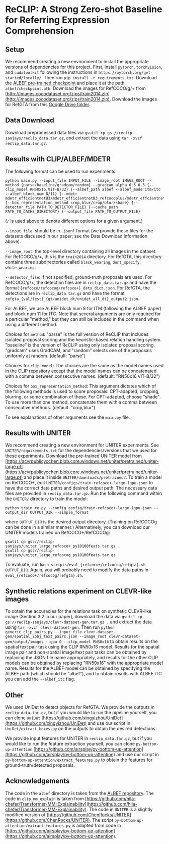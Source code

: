 # ReCLIP: A Strong Zero-shot Baseline for Referring Expression Comprehension

## Setup
We recommend creating a new environment to install the appropriate versions of dependencies for this project. First, install `pytorch`, `torchvision`, and `cudatoolkit` following the instructions in `https://pytorch.org/get-started/locally/`. Then run `pip install -r requirements.txt`. Download the [ALBEF pre-trained checkpoint](https://storage.googleapis.com/sfr-pcl-data-research/ALBEF/ALBEF.pth) and place it at the path `albef/checkpoint.pth`.
Download the images for RefCOCO/g/+ from [http://images.cocodataset.org/zips/train2014.zip](http://images.cocodataset.org/zips/train2014.zip). Download the images for RefGTA from this [Google Drive folder](https://drive.google.com/drive/folders/1pcdwA--xSAkbsOwjqhhyXMRZH7_sjQXU).

## Data Download
Download preprocessed data files via `gsutil cp gs://reclip-sanjays/reclip_data.tar.gz`, and extract the data using `tar -xvzf reclip_data.tar.gz`.

## Results with CLIP/ALBEF/MDETR
The following format can be used to run experiments:
```
python main.py --input_file INPUT_FILE --image_root IMAGE_ROOT --method {parse/baseline/gradcam/random} --gradcam_alpha 0.5 0.5 {--clip_model RN50x16,ViT-B/32} {--albef_path albef --albef_mode itm/itc --albef_block_num 8/11} {--mdetr mdetr_efficientnetB3/mdetr_efficientnetB3_refcocoplus/mdetr_effcientnetB3_refcocog} {--box_representation_method crop,blur/crop/blur/shade} {--detector_file PATH_TO_DETECTOR_FILE} {--cache_path PATH_TO_CACHE_DIRECTORY} {--output_file PATH_TO_OUTPUT_FILE}
```
(`/` is used above to denote different options for a given argument.)

`--input_file`: should be in `.jsonl` format (we provide these files for the datasets discussed in our paper; see the Data Download information above).

`--image_root`: the top-level directory containing all images in the dataset. For RefCOCO/g/+, this is the `train2014` directory. For RefGTA, this directory contains three subdirectories called `black_wearing`, `dont_specify`, `white_wearing`.

`--detector_file`: if not specified, ground-truth proposals are used. For RefCOCO/g/+, the detection files are in `reclip_data.tar.gz` and have the format `{refcoco/refcocog/refcoco+}_dets_dict.json`. For RefGTA, the detections are in `reclip_data.tar.gz` and have the format `refgta_{val/test}_{gt/unidet_dt/unidet_all_dt}_output2.json`.

For ALBEF, we use ALBEF block num 8 for ITM (following the ALBEF paper) and block num 11 for ITC. Note that several arguments are only required for a particular "method," but they can still be included in the command when using a different method.

Choices for `method`: "parse" is the full version of ReCLIP that includes isolated proposal scoring and the heuristic-based relation handling system. "baseline" is the version of ReCLIP using only isolated proposal scoring. "gradcam" uses GradCAM, and "random" selects one of the proposals uniformly at random. (default: "parse")

Choices for `clip_model`: The choices are the same as the model names used in the CLIP repository except that the model names can be concatenated with a comma between consecutive names. (default: "RN50x16,ViT-B/32")

Choices for `box_representation_method`: This argument dictates which of the following methods is used to score proposals: CPT-adapted, cropping, blurring, or some combination of these. For CPT-adapted, choose "shade". To use more than one method, concatenate them with a comma between consecutive methods. (default: "crop,blur")

To see explanations of other arguments see the `main.py` file.

## Results with UNITER
We recommend creating a new environment for UNITER experiments. See `UNITER/requirements.txt` for the dependencies/versions that we used for these experiments. Download the pre-trained UNITER model from [https://acvrpublicycchen.blob.core.windows.net/uniter/pretrained/uniter-large.pt](https://acvrpublicycchen.blob.core.windows.net/uniter/pretrained/uniter-large.pt) and place it inside `UNITER/downloads/pretrained/`. To train a model on RefCOCO+, edit `UNITER/configs/train-refcoco+-large-1gpu.json` to have the correct data paths and desired output path. The necessary data files are provided in `reclip_data.tar.gz`. Run the following command within the `UNITER/` directory to train the model:
```
python train_re.py --config config/train-refcoco+-large-1gpu.json --output_dir OUTPUT_DIR --simple_format
```
where `OUTPUT_DIR` is the desired output directory. (Training on RefCOCOg can be done in a similar manner.) Alternatively, you can download our UNITER models trained on RefCOCO+/RefCOCOg:
```
gsutil cp gs://reclip-sanjays/uniter_large_refcoco+_py10100feats.tar.gz .
gsutil cp gs://reclip-sanjays/uniter_large_refcocog_py10100feats.tar.gz .
```

To evaluate, run `bash scripts/eval_{refcoco+/refcocog/refgta}.sh OUTPUT_DIR`. Again, you will probably need to modify the data paths in `eval_{refcoco+/refcocog/refgta}.sh`.

## Synthetic relations experiment on CLEVR-like images
To obtain the accuracies for the relations task on synthetic CLEVR-like image (Section 3.2 in our paper), download the data via `gsutil cp gs://reclip-sanjays/clevr-dataset-gen.tar.gz .` and extract the data using `tar -xvzf clevr-dataset-gen`. Then run `python generic_clip_pairs.py --input_file clevr-dataset-gen/spatial_2obj_text_pairs.json --image_root clevr-dataset-gen/output/images --gpu 0 --clip_model RN50x16` to obtain results on the spatial text pair task using the CLIP RN50x16 model. Results for the spatial image pair and non-spatial image/text pair tasks can be obtained by replacing the JSON file name appropriately, and results for the other CLIP models can be obtained by replacing "RN50x16" with the appropriate model name. Results for the ALBEF model can be obtained by specifying the ALBEF path (which should be "albef"), and to obtain results with ALBEF ITC you can add the `--albef_itc` flag.

## Other
We used UniDet to detect objects for RefGTA. We provide the outputs in `reclip_data.tar.gz`, but if you would like to run the pipeline yourself, you can clone `UniDet` [https://github.com/xingyizhou/UniDet](https://github.com/xingyizhou/UniDet) and use our script in `UniDet/extract_boxes.py` on the outputs to obtain the desired detections.

We provide input features for UNITER in `reclip_data.tar.gz`, but if you would like to run the feature extraction yourself, you can clone `py-bottom-up-attention` [https://github.com/airsplay/py-bottom-up-attention](https://github.com/airsplay/py-bottom-up-attention) and use our script in `py-bottom-up-attention/extract_features.py` to obtain the features for ground-truth/detected proposals.

## Acknowledgements
The code in the `albef` directory is taken from the [ALBEF repository](https://github.com/salesforce/ALBEF/tree/main). The code in `clip_mm_explain` is taken from [https://github.com/hila-chefer/Transformer-MM-Explainability](https://github.com/hila-chefer/Transformer-MM-Explainability). The code in `UNITER` is a slightly modified version of [https://github.com/ChenRocks/UNITER](https://github.com/ChenRocks/UNITER). The script `py-bottom-up-attention/extract_features.py` is adapted from code in [https://github.com/airsplay/py-bottom-up-attention](https://github.com/airsplay/py-bottom-up-attention).

